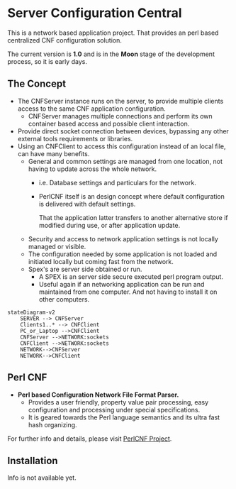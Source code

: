 # Server Configuration Central

This is a network based application project.
That provides an perl based centralized CNF configuration solution.

The current version is  **1.0** and is in the **Moon** stage of the development process, so it is early days.

## The Concept

* The CNFServer instance runs on the server, to provide multiple clients access to the same CNF application configuration.
  * CNFServer manages multiple connections and perform its own container based access and possible client interaction.
* Provide direct socket connection between devices, bypassing any other external tools requirements or libraries.
* Using an CNFClient to access this configuration instead of an local file, can have many benefits.
  * General and common settings are managed from one location, not having to update across the whole network.
    * i.e. Database settings and particulars for the network.
    * PerlCNF itself is an design concept where default configuration is delivered with default settings. 

        That the application latter transfers to another alternative store if modified during use, or after application update.
  * Security and access to network application settings is not locally managed or visible.    
  * The configuration needed by some application is not loaded and initiated locally but coming fast from the network.
  * Spex's are server side obtained or run.
    * A SPEX is an server side secure executed perl program output.
    * Useful again if an networking application can be run and maintained from one computer. And not having to install it on other computers.

```mermaid
stateDiagram-v2
    SERVER --> CNFServer
    Clients1..* --> CNFClient
    PC_or_Laptop -->CNFClient
    CNFServer -->NETWORK:sockets
    CNFClient -->NETWORK:sockets    
    NETWORK-->CNFServer
    NETWORK-->CNFClient    
```

## Perl CNF

* **Perl based Configuration Network File Format Parser.**
  * Provides a user friendly, property value pair processing, easy configuration and processing under special specifications.  
  * It is geared towards the Perl language semantics and its ultra fast hash organizing.

For further info and details, please visit [PerlCNF Project](https://github.com/wbudic/PerlCNF/blob/master/README.md).

## Installation

  Info is not available yet.
